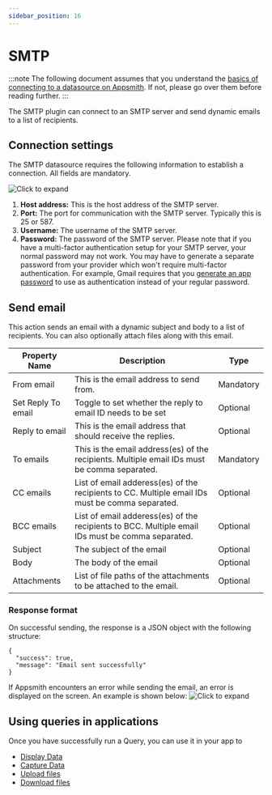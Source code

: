 ```yaml
---
sidebar_position: 16
---
```

# SMTP

:::note
The following document assumes that you understand the [basics of connecting to a datasource on Appsmith](/core-concepts/connecting-to-data-sources/connecting-to-databases.md#connecting-to-a-database). If not, please go over them before reading further.
:::

The SMTP plugin can connect to an SMTP server and send dynamic emails to a list of recipients.

<VideoEmbed host="youtube" videoId="hAln7o1aUA4" title="" caption=""/>

## Connection settings

The SMTP datasource requires the following information to establish a connection. All fields are mandatory.

![Click to expand](/img/smtp_create_datasource.png)

1. **Host address:** This is the host address of the SMTP server.
2. **Port:** The port for communication with the SMTP server. Typically this is 25 or 587.
3. **Username:** The username of the SMTP server.
4. **Password:** The password of the SMTP server. Please note that if you have a multi-factor authentication setup for your SMTP server, your normal password may not work. You may have to generate a separate password from your provider which won't require multi-factor authentication. For example, Gmail requires that you [generate an app password](https://support.google.com/mail/answer/185833?hl=en) to use as authentication instead of your regular password.

## Send email

This action sends an email with a dynamic subject and body to a list of recipients. You can also optionally attach files along with this email.

| Property Name      | Description                                                                                           | Type      |
| ------------------ | ----------------------------------------------------------------------------------------------------- | --------- |
| From email         | This is the email address to send from.                                                               | Mandatory |
| Set Reply To email | Toggle to set whether the reply to email ID needs to be set                                           | Optional  |
| Reply to email     | This is the email address that should receive the replies.                                            | Optional  |
| To emails          | This is the email address(es) of the recipients. Multiple email IDs must be comma separated.          | Mandatory |
| CC emails          | List of email adderess(es) of the recipients to CC. Multiple email IDs must be comma separated.       | Optional  |
| BCC emails         | List of email adderess(es) of the recipients to BCC. Multiple email IDs must be comma separated.      | Optional  |
| Subject            | The subject of the email                                                                              | Optional  |
| Body               | The body of the email                                                                                 | Optional  |
| Attachments        | List of file paths of the attachments to be attached to the email.                                    | Optional  |

### Response format

On successful sending, the response is a JSON object with the following structure:

```
{
  "success": true,
  "message": "Email sent successfully"
}
```

If Appsmith encounters an error while sending the email, an error is displayed on the screen. An example is shown below: ![Click to expand](/img/smtp_error_response.png)

## Using queries in applications

Once you have successfully run a Query, you can use it in your app to

* [Display Data](/core-concepts/data-access-and-binding/displaying-data-read/)
* [Capture Data](/core-concepts/data-access-and-binding/capturing-data-write/)
* [Upload files](/learning-and-resources/how-to-guides/how-to-upload-to-s3.md#uploading-a-file)
* [Download files](/learning-and-resources/how-to-guides/how-to-upload-to-s3.md#downloading-files)
